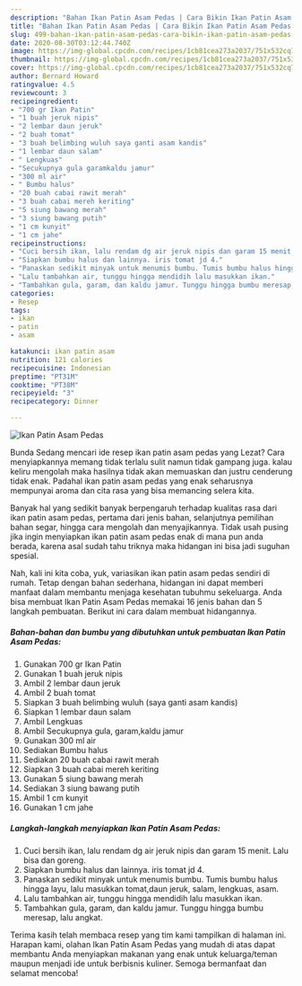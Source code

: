 ```yaml
---
description: "Bahan Ikan Patin Asam Pedas | Cara Bikin Ikan Patin Asam Pedas Yang Sempurna"
title: "Bahan Ikan Patin Asam Pedas | Cara Bikin Ikan Patin Asam Pedas Yang Sempurna"
slug: 499-bahan-ikan-patin-asam-pedas-cara-bikin-ikan-patin-asam-pedas-yang-sempurna
date: 2020-08-30T03:12:44.740Z
image: https://img-global.cpcdn.com/recipes/1cb81cea273a2037/751x532cq70/ikan-patin-asam-pedas-foto-resep-utama.jpg
thumbnail: https://img-global.cpcdn.com/recipes/1cb81cea273a2037/751x532cq70/ikan-patin-asam-pedas-foto-resep-utama.jpg
cover: https://img-global.cpcdn.com/recipes/1cb81cea273a2037/751x532cq70/ikan-patin-asam-pedas-foto-resep-utama.jpg
author: Bernard Howard
ratingvalue: 4.5
reviewcount: 3
recipeingredient:
- "700 gr Ikan Patin"
- "1 buah jeruk nipis"
- "2 lembar daun jeruk"
- "2 buah tomat"
- "3 buah belimbing wuluh saya ganti asam kandis"
- "1 lembar daun salam"
- " Lengkuas"
- "Secukupnya gula garamkaldu jamur"
- "300 ml air"
- " Bumbu halus"
- "20 buah cabai rawit merah"
- "3 buah cabai mereh keriting"
- "5 siung bawang merah"
- "3 siung bawang putih"
- "1 cm kunyit"
- "1 cm jahe"
recipeinstructions:
- "Cuci bersih ikan, lalu rendam dg air jeruk nipis dan garam 15 menit. Lalu bisa dan goreng."
- "Siapkan bumbu halus dan lainnya. iris tomat jd 4."
- "Panaskan sedikit minyak untuk menumis bumbu. Tumis bumbu halus hingga layu, lalu masukkan tomat,daun jeruk, salam, lengkuas, asam."
- "Lalu tambahkan air, tunggu hingga mendidih lalu masukkan ikan."
- "Tambahkan gula, garam, dan kaldu jamur. Tunggu hingga bumbu meresap, lalu angkat."
categories:
- Resep
tags:
- ikan
- patin
- asam

katakunci: ikan patin asam 
nutrition: 121 calories
recipecuisine: Indonesian
preptime: "PT31M"
cooktime: "PT38M"
recipeyield: "3"
recipecategory: Dinner

---
```



![Ikan Patin Asam Pedas](https://img-global.cpcdn.com/recipes/1cb81cea273a2037/751x532cq70/ikan-patin-asam-pedas-foto-resep-utama.jpg)

Bunda Sedang mencari ide resep ikan patin asam pedas yang Lezat? Cara menyiapkannya memang tidak terlalu sulit namun tidak gampang juga. kalau keliru mengolah maka hasilnya tidak akan memuaskan dan justru cenderung tidak enak. Padahal ikan patin asam pedas yang enak seharusnya mempunyai aroma dan cita rasa yang bisa memancing selera kita.

Banyak hal yang sedikit banyak berpengaruh terhadap kualitas rasa dari ikan patin asam pedas, pertama dari jenis bahan, selanjutnya pemilihan bahan segar, hingga cara mengolah dan menyajikannya. Tidak usah pusing jika ingin menyiapkan ikan patin asam pedas enak di mana pun anda berada, karena asal sudah tahu triknya maka hidangan ini bisa jadi suguhan spesial.




Nah, kali ini kita coba, yuk, variasikan ikan patin asam pedas sendiri di rumah. Tetap dengan bahan sederhana, hidangan ini dapat memberi manfaat dalam membantu menjaga kesehatan tubuhmu sekeluarga. Anda bisa membuat Ikan Patin Asam Pedas memakai 16 jenis bahan dan 5 langkah pembuatan. Berikut ini cara dalam membuat hidangannya.

<!--inarticleads1-->

##### Bahan-bahan dan bumbu yang dibutuhkan untuk pembuatan Ikan Patin Asam Pedas:

1. Gunakan 700 gr Ikan Patin
1. Gunakan 1 buah jeruk nipis
1. Ambil 2 lembar daun jeruk
1. Ambil 2 buah tomat
1. Siapkan 3 buah belimbing wuluh (saya ganti asam kandis)
1. Siapkan 1 lembar daun salam
1. Ambil  Lengkuas
1. Ambil Secukupnya gula, garam,kaldu jamur
1. Gunakan 300 ml air
1. Sediakan  Bumbu halus
1. Sediakan 20 buah cabai rawit merah
1. Siapkan 3 buah cabai mereh keriting
1. Gunakan 5 siung bawang merah
1. Sediakan 3 siung bawang putih
1. Ambil 1 cm kunyit
1. Gunakan 1 cm jahe




<!--inarticleads2-->

##### Langkah-langkah menyiapkan Ikan Patin Asam Pedas:

1. Cuci bersih ikan, lalu rendam dg air jeruk nipis dan garam 15 menit. Lalu bisa dan goreng.
1. Siapkan bumbu halus dan lainnya. iris tomat jd 4.
1. Panaskan sedikit minyak untuk menumis bumbu. Tumis bumbu halus hingga layu, lalu masukkan tomat,daun jeruk, salam, lengkuas, asam.
1. Lalu tambahkan air, tunggu hingga mendidih lalu masukkan ikan.
1. Tambahkan gula, garam, dan kaldu jamur. Tunggu hingga bumbu meresap, lalu angkat.




Terima kasih telah membaca resep yang tim kami tampilkan di halaman ini. Harapan kami, olahan Ikan Patin Asam Pedas yang mudah di atas dapat membantu Anda menyiapkan makanan yang enak untuk keluarga/teman maupun menjadi ide untuk berbisnis kuliner. Semoga bermanfaat dan selamat mencoba!
